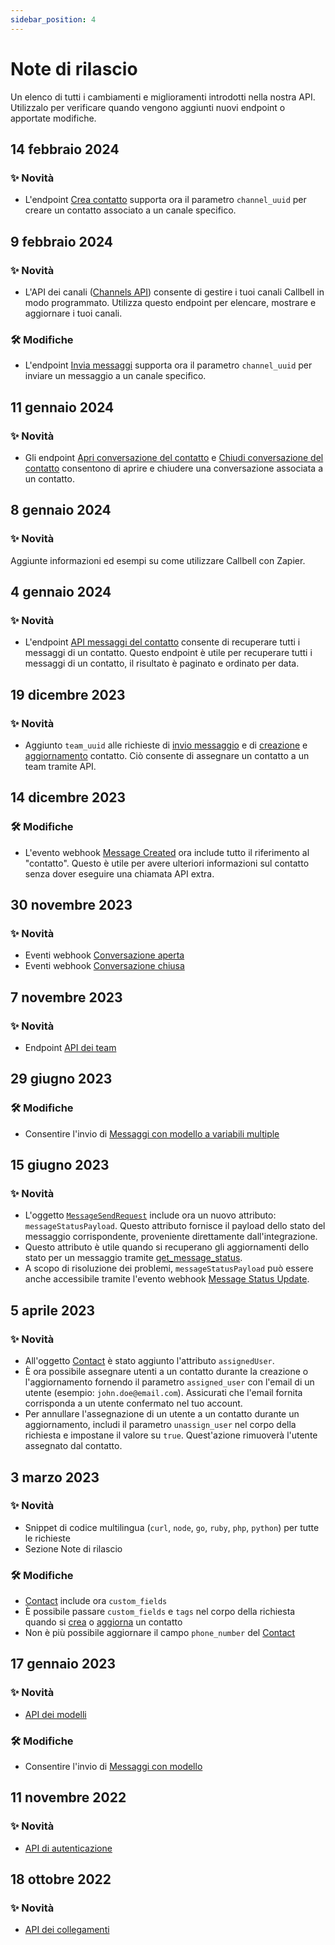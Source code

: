 ```yaml
---
sidebar_position: 4
---
```


# Note di rilascio

Un elenco di tutti i cambiamenti e miglioramenti introdotti nella nostra API. Utilizzalo per verificare quando vengono aggiunti nuovi endpoint o apportate modifiche.

## 14 febbraio 2024

### ✨ Novità

- L'endpoint [Crea contatto](/api/reference/contacts_api/post_contacts) supporta ora il parametro `channel_uuid` per creare un contatto associato a un canale specifico.

## 9 febbraio 2024

### ✨ Novità

- L'API dei canali ([Channels API](/api/reference/channels_api/introduction)) consente di gestire i tuoi canali Callbell in modo programmato. Utilizza questo endpoint per elencare, mostrare e aggiornare i tuoi canali.

### 🛠️ Modifiche

- L'endpoint [Invia messaggi](/api/reference/messages_api/post_send_messages) supporta ora il parametro `channel_uuid` per inviare un messaggio a un canale specifico.

## 11 gennaio 2024

### ✨ Novità

- Gli endpoint [Apri conversazione del contatto](/api/reference/contacts_api/post_contact_conversation_open) e [Chiudi conversazione del contatto](/api/reference/contacts_api/post_contact_conversation_close) consentono di aprire e chiudere una conversazione associata a un contatto.

## 8 gennaio 2024

### ✨ Novità

Aggiunte informazioni ed esempi su come utilizzare Callbell con Zapier.

## 4 gennaio 2024

### ✨ Novità

- L'endpoint [API messaggi del contatto](/api/reference/contacts_api/get_contact_messages) consente di recuperare tutti i messaggi di un contatto. Questo endpoint è utile per recuperare tutti i messaggi di un contatto, il risultato è paginato e ordinato per data.

## 19 dicembre 2023

### ✨ Novità

- Aggiunto `team_uuid` alle richieste di [invio messaggio](/api/reference/messages_api/post_send_messages) e di [creazione](/api/reference/contacts_api/post_contacts) e [aggiornamento](/api/reference/contacts_api/patch_contacts) contatto. Ciò consente di assegnare un contatto a un team tramite API.

## 14 dicembre 2023

### 🛠️ Modifiche

- L'evento webhook [Message Created](/api/reference/webhooks/message_events/message_created) ora include tutto il riferimento al "contatto". Questo è utile per avere ulteriori informazioni sul contatto senza dover eseguire una chiamata API extra.

## 30 novembre 2023

### ✨ Novità

- Eventi webhook [Conversazione aperta](/api/reference/webhooks/conversation_events/conversation_opened)
- Eventi webhook [Conversazione chiusa](/api/reference/webhooks/conversation_events/conversation_closed)

## 7 novembre 2023

### ✨ Novità

- Endpoint [API dei team](/api/reference/teams_api/introduction)

## 29 giugno 2023

### 🛠️ Modifiche

- Consentire l'invio di [Messaggi con modello a variabili multiple](/api/reference/messages_api/post_send_messages#send-multi-variables-template-messages)

## 15 giugno 2023

### ✨ Novità

- L'oggetto [`MessageSendRequest`](/api/reference/object_types/message_send_request) include ora un nuovo attributo: `messageStatusPayload`. Questo attributo fornisce il payload dello stato del messaggio corrispondente, proveniente direttamente dall'integrazione.
- Questo attributo è utile quando si recuperano gli aggiornamenti dello stato per un messaggio tramite [get_message_status](/api/reference/messages_api/get_message_status).
- A scopo di risoluzione dei problemi, `messageStatusPayload` può essere anche accessibile tramite l'evento webhook [Message Status Update](/api/reference/webhooks/message_events/message_status_updated).

## 5 aprile 2023

### ✨ Novità

- All'oggetto [Contact](/api/reference/object_types/contact) è stato aggiunto l'attributo `assignedUser`.
- È ora possibile assegnare utenti a un contatto durante la creazione o l'aggiornamento fornendo il parametro `assigned_user` con l'email di un utente (esempio: `john.doe@email.com`). Assicurati che l'email fornita corrisponda a un utente confermato nel tuo account.
- Per annullare l'assegnazione di un utente a un contatto durante un aggiornamento, includi il parametro `unassign_user` nel corpo della richiesta e impostane il valore su `true`. Quest'azione rimuoverà l'utente assegnato dal contatto.

## 3 marzo 2023

### ✨ Novità

- Snippet di codice multilingua (`curl`, `node`, `go`, `ruby`, `php`, `python`) per tutte le richieste
- Sezione Note di rilascio

### 🛠️ Modifiche

- [Contact](/api/reference/object_types/contact) include ora `custom_fields`
- È possibile passare `custom_fields` e `tags` nel corpo della richiesta quando si [crea](/api/reference/contacts_api/post_contacts) o [aggiorna](/api/reference/contacts_api/patch_contacts) un contatto
- Non è più possibile aggiornare il campo `phone_number` del [Contact](/api/reference/object_types/contact)

## 17 gennaio 2023

### ✨ Novità

- [API dei modelli](/api/reference/template_messages_api/introduction)

### 🛠️ Modifiche

- Consentire l'invio di [Messaggi con modello](/api/reference/messages_api/post_send_messages#send-template-messages)

## 11 novembre 2022

### ✨ Novità

- [API di autenticazione](/api/reference/auth_api/introduction)

## 18 ottobre 2022

### ✨ Novità

- [API dei collegamenti](/api/reference/webhooks_api/introduction)